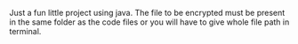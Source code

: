 Just a fun little project using java.
The file to be encrypted must be present in the same folder as the code files or you will have to give whole file path in terminal.
